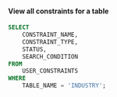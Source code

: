 #### View all constraints for a table
```sql
SELECT
    CONSTRAINT_NAME,
    CONSTRAINT_TYPE,
    STATUS,
    SEARCH_CONDITION
FROM
    USER_CONSTRAINTS
WHERE
    TABLE_NAME = 'INDUSTRY';
```